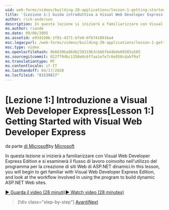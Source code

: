 ```yaml
---
uid: web-forms/videos/building-20-applications/lesson-1-getting-started-with-visual-web-developer-express
title: '[Lezione 1:] Guida introduttiva a Visual Web Developer Express Documenti Microsoft'
author: rick-anderson
description: In questa lezione si inizierà a familiarizzare con Visual Web Developer Express Edition e si esaminerà il flusso di lavoro coinvolto nell'utilizzo del programma per creare un...
ms.author: riande
ms.date: 09/08/2005
ms.assetid: e9341b0b-1f01-4371-bfe0-0fb7410916a4
msc.legacyurl: /web-forms/videos/building-20-applications/lesson-1-getting-started-with-visual-web-developer-express
msc.type: video
ms.openlocfilehash: 0b6639ba86db230319b3cb86fb44bde09285a585
ms.sourcegitcommit: 022f79dbc1350e0c6ffaa1e7e7c6e850cdabf9af
ms.translationtype: MT
ms.contentlocale: it-IT
ms.lasthandoff: 04/17/2020
ms.locfileid: "81539817"
---
```

# <a name="lesson-1-getting-started-with-visual-web-developer-express"></a><span data-ttu-id="f3fbb-103">[Lezione 1:] Introduzione a Visual Web Developer Express</span><span class="sxs-lookup"><span data-stu-id="f3fbb-103">[Lesson 1:] Getting Started with Visual Web Developer Express</span></span>

<span data-ttu-id="f3fbb-104">da parte [di Microsoft](https://github.com/microsoft)</span><span class="sxs-lookup"><span data-stu-id="f3fbb-104">by [Microsoft](https://github.com/microsoft)</span></span>

<span data-ttu-id="f3fbb-105">In questa lezione si inizierà a familiarizzare con Visual Web Developer Express Edition e si esaminerà il flusso di lavoro coinvolto nell'utilizzo del programma per la creazione di siti Web di ASP.NET dinamici.</span><span class="sxs-lookup"><span data-stu-id="f3fbb-105">In this lesson, you will begin to get familiar with Visual Web Developer Express Edition, and look at the workflow involved in using the program to build dynamic ASP.NET Web sites.</span></span>

[<span data-ttu-id="f3fbb-106">&#9654; Guarda il video (28 minuti)</span><span class="sxs-lookup"><span data-stu-id="f3fbb-106">&#9654; Watch video (28 minutes)</span></span>](https://channel9.msdn.com/Blogs/ASP-NET-Site-Videos/lesson-1-getting-started-with-visual-web-developer-express)

> [!div class="step-by-step"]
> [<span data-ttu-id="f3fbb-107">Avanti</span><span class="sxs-lookup"><span data-stu-id="f3fbb-107">Next</span></span>](lesson-2-creating-a-web-forms-user-interface.md)
